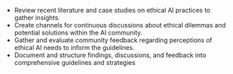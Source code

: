 - Review recent literature and case studies on ethical AI practices to gather insights.
- Create channels for continuous discussions about ethical dilemmas and potential solutions within the AI community.
- Gather and evaluate community feedback regarding perceptions of ethical AI needs to inform the guidelines.
- Document and structure findings, discussions, and feedback into comprehensive guidelines and strategies